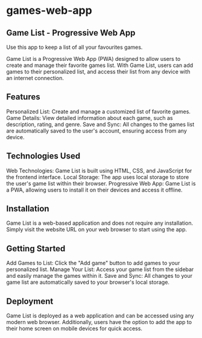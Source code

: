 # games-web-app

## Game List - Progressive Web App
Use this app to keep a list of all your favourites games.

Game List is a Progressive Web App (PWA) designed to allow users to create and manage their favorite games list. With Game List, users can add games to their personalized list, and access their list from any device with an internet connection.

## Features

Personalized List: Create and manage a customized list of favorite games.
Game Details: View detailed information about each game, such as description, rating, and genre.
Save and Sync: All changes to the games list are automatically saved to the user's account, ensuring access from any device.

## Technologies Used

Web Technologies: Game List is built using HTML, CSS, and JavaScript for the frontend interface.
Local Storage: The app uses local storage to store the user's game list within their browser.
Progressive Web App: Game List is a PWA, allowing users to install it on their devices and access it offline.

## Installation
Game List is a web-based application and does not require any installation. Simply visit the website URL on your web browser to start using the app.

## Getting Started

Add Games to List: Click the "Add game" button to add games to your personalized list.
Manage Your List: Access your game list from the sidebar and easily manage the games within it.
Save and Sync: All changes to your game list are automatically saved to your browser's local storage.

## Deployment

Game List is deployed as a web application and can be accessed using any modern web browser. Additionally, users have the option to add the app to their home screen on mobile devices for quick access.

